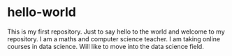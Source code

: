 # hello-world
This is my first repository. Just to say hello to the world and welcome to my repository. I am a maths and computer science teacher. I am taking online courses in data science. 
Will like to move into the data science field.
